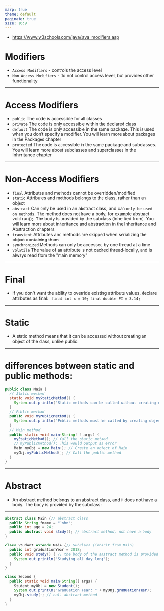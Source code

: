 ```yaml
---
marp: true
theme: default
paginate: true
size: 16:9
---
```


- https://www.w3schools.com/java/java_modifiers.asp

# Modifiers

- `Access Modifiers` - controls the access level
- `Non-Access Modifiers` - do not control access level, but provides other functionality

---

# Access Modifiers

- `public` The code is accessible for all classes
- `private` The code is only accessible within the declared class
- `default` The code is only accessible in the same package. This is used when you don't specify a modifier. You will learn more about packages in the Packages chapter
- `protected` The code is accessible in the same package and subclasses. You will learn more about subclasses and superclasses in the Inheritance chapter

---

# Non-Access Modifiers

- `final` Attributes and methods cannot be overridden/modified
- `static` Attributes and methods belongs to the class, rather than an object
- `abstract` Can only be used in an abstract class, and can `only be used on methods`. The method does not have a body, for example abstract void run();. The body is provided by the subclass (inherited from). You will learn more about inheritance and abstraction in the Inheritance and Abstraction chapters
- `transient` Attributes and methods are skipped when serializing the object containing them
- `synchronized` Methods can only be accessed by one thread at a time
- `volatile` The value of an attribute is not cached thread-locally, and is always read from the "main memory"

---

# Final

- If you don't want the ability to override existing attribute values, declare attributes as final:
  ` final int x = 10;` `final double PI = 3.14;`

---

# Static

- A static method means that it can be accessed without creating an object of the class, unlike public:

---

# differences between static and public methods:

```java
public class Main {
  // Static method
  static void myStaticMethod() {
    System.out.println("Static methods can be called without creating objects");
  }
  // Public method
  public void myPublicMethod() {
    System.out.println("Public methods must be called by creating objects");
  }
  // Main method
  public static void main(String[ ] args) {
    myStaticMethod(); // Call the static method
    // myPublicMethod(); This would output an error
    Main myObj = new Main(); // Create an object of Main
    myObj.myPublicMethod(); // Call the public method
  }
}
```

---

# Abstract

- An abstract method belongs to an abstract class, and it does not have a body. The body is provided by the subclass:

---

```java
abstract class Main {// abstract class
  public String fname = "John";
  public int age = 24;
  public abstract void study(); // abstract method, not have a body
}

class Student extends Main {// Subclass (inherit from Main)
  public int graduationYear = 2018;
  public void study() { // the body of the abstract method is provided here
    System.out.println("Studying all day long");
  }
}

class Second {
  public static void main(String[] args) {
    Student myObj = new Student();
    System.out.println("Graduation Year: " + myObj.graduationYear);
    myObj.study(); // call abstract method
  }
}
```
